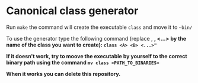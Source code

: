 # Canonical class generator

Run ```make``` the command will create the executable ```class``` and move it to ```~bin/```

To use the generator type the following command (replace <A>, <B>, <...> by the name of the class you want to create): ```class <A> <B> <...>"```
  
If it doesn't work, try to moove the executable by yourself to the correct binary path using the command ```mv class <PATH_TO_BINARIES>```
  
When it works you can delete this repository.

